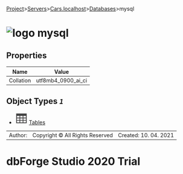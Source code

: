[Project](../../../../startpage.md)>[Servers](../../../Servers.md)>[Cars.localhost](../../Cars.localhost.md)>[Databases](../Databases.md)>mysql


# ![logo](../../../../Images/database64.svg) mysql


## <a name="#Properties"></a>Properties
|Name|Value|
|---|---|
|Collation|utf8mb4_0900_ai_ci|


## <a name="#Objects"></a>Object Types _`1`_
- ![Table](../../../../Images/table.svg) [Tables](Tables/Tables.md)


||||
|---|---|---|
|Author: |Copyright © All Rights Reserved|Created: 10. 04. 2021|
# dbForge Studio 2020 Trial